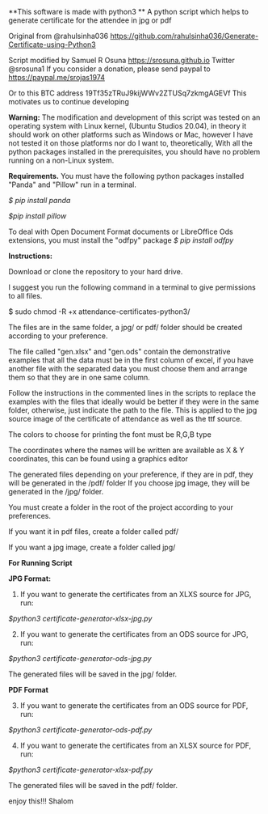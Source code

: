 **This software is made with python3 **
A python script which helps to generate certificate for the attendee in jpg or pdf

Original from @rahulsinha036
https://github.com/rahulsinha036/Generate-Certificate-using-Python3

Script modified by Samuel R Osuna https://srosuna.github.io
Twitter @srosuna1
If you consider a donation, please send paypal to https://paypal.me/srojas1974

Or to this BTC address 19Tf35zTRuJ9kijWWv2ZTUSq7zkmgAGEVf
This motivates us to continue developing

**Warning:**
The modification and development of this script was tested on an operating system with Linux kernel, (Ubuntu Studios 20.04), in theory it should work on other platforms such as Windows or Mac, however I have not tested it on those platforms nor do I want to, theoretically, With all the python packages installed in the prerequisites, you should have no problem running on a non-Linux system.

**Requirements.**
You must have the following python packages installed
"Panda" and "Pillow"
run in a terminal.

*$ pip install panda*

*$pip install pillow*

To deal with Open Document Format documents or LibreOffice Ods extensions, you must install the "odfpy" package
*$ pip install odfpy*

**Instructions:**

Download or clone the repository to your hard drive.

I suggest you run the following command in a terminal to give permissions to all files.

$ sudo chmod -R +x attendance-certificates-python3/

The files are in the same folder, a jpg/ or pdf/ folder should be created according to your preference.

The file called "gen.xlsx" and "gen.ods" contain the demonstrative examples that all the data must be in the first column of excel, if you have another file with the separated data you must choose them and arrange them so that they are in one same column.

Follow the instructions in the commented lines in the scripts to replace the examples with the files that ideally would be better if they were in the same folder, otherwise, just indicate the path to the file. This is applied to the jpg source image of the certificate of attendance as well as the ttf source.

The colors to choose for printing the font must be R,G,B type

The coordinates where the names will be written are available as X & Y coordinates, this can be found using a graphics editor

The generated files depending on your preference, if they are in pdf, they will be generated in the /pdf/ folder
If you choose jpg image, they will be generated in the /jpg/ folder.

You must create a folder in the root of the project according to your preferences.

If you want it in pdf files, create a folder called pdf/

If you want a jpg image, create a folder called jpg/

**For Running Script**

****JPG Format:****

1) If you want to generate the certificates from an XLXS source for JPG, run:

*$python3 certificate-generator-xlsx-jpg.py*

2) If you want to generate the certificates from an ODS source for JPG, run:

*$python3 certificate-generator-ods-jpg.py*

The generated files will be saved in the jpg/ folder.

****PDF Format****

3) If you want to generate the certificates from an ODS source for PDF, run:

*$python3 certificate-generator-ods-pdf.py*

4) If you want to generate the certificates from an XLSX source for PDF, run:

*$python3 certificate-generator-xlsx-pdf.py*

The generated files will be saved in the pdf/ folder.


enjoy this!!!
Shalom
